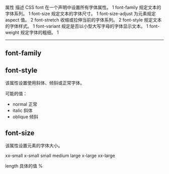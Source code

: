 属性	描述	CSS
font	在一个声明中设置所有字体属性。	1
font-family	规定文本的字体系列。	1
font-size	规定文本的字体尺寸。	1
font-size-adjust	为元素规定 aspect 值。	2
font-stretch	收缩或拉伸当前的字体系列。	2
font-style	规定文本的字体样式。	1
font-variant	规定是否以小型大写字母的字体显示文本。	1
font-weight	规定字体的粗细。	1

---

## font-family



## font-style

该属性设置使用斜体、倾斜或正常字体。

可能的值：

* normal 正常
* italic 斜体
* oblique 倾斜

## font-size

该属性设置元素的字体大小。

xx-small
x-small
small
medium
large
x-large
xx-large

length 具体的值
%
